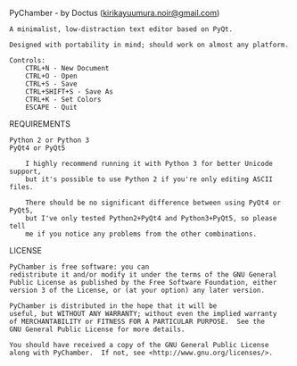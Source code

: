 PyChamber -  by Doctus (kirikayuumura.noir@gmail.com)

	A minimalist, low-distraction text editor based on PyQt.
	
	Designed with portability in mind; should work on almost any platform.
	
	Controls:
		CTRL+N - New Document
		CTRL+O - Open
		CTRL+S - Save
		CTRL+SHIFT+S - Save As
		CTRL+K - Set Colors
		ESCAPE - Quit
	
	
REQUIREMENTS
	
	Python 2 or Python 3
	PyQt4 or PyQt5
		
		I highly recommend running it with Python 3 for better Unicode support,
		but it's possible to use Python 2 if you're only editing ASCII files.
		
		There should be no significant difference between using PyQt4 or PyQt5,
		but I've only tested Python2+PyQt4 and Python3+PyQt5, so please tell
		me if you notice any problems from the other combinations.
	
	
LICENSE

    PyChamber is free software: you can
    redistribute it and/or modify it under the terms of the GNU General
    Public License as published by the Free Software Foundation, either
    version 3 of the License, or (at your option) any later version.

    PyChamber is distributed in the hope that it will be
    useful, but WITHOUT ANY WARRANTY; without even the implied warranty
    of MERCHANTABILITY or FITNESS FOR A PARTICULAR PURPOSE.  See the
    GNU General Public License for more details.

    You should have received a copy of the GNU General Public License
    along with PyChamber.  If not, see <http://www.gnu.org/licenses/>.
